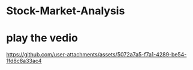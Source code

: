 # Stock-Market-Analysis

# play the vedio


https://github.com/user-attachments/assets/5072a7a5-f7a1-4289-be54-1fd8c8a33ac4

